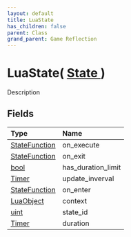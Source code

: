 ```yaml
---
layout: default
title: LuaState
has_children: false
parent: Class
grand_parent: Game Reflection
---
```

# LuaState( [ State ](/riftbreaker-wiki/docs/game-reflection/classes/state/) )
Description 

## Fields

| Type | Name |
|:----------|:--------------|
| [StateFunction](/riftbreaker-wiki/docs/game-reflection/classes/state_function/) | on_execute |
| [StateFunction](/riftbreaker-wiki/docs/game-reflection/classes/state_function/) | on_exit |
| [bool](/riftbreaker-wiki/docs/game-reflection/components/bool/) | has_duration_limit |
| [Timer](/riftbreaker-wiki/docs/game-reflection/classes/timer/) | update_inverval |
| [StateFunction](/riftbreaker-wiki/docs/game-reflection/classes/state_function/) | on_enter |
| [LuaObject](/riftbreaker-wiki/docs/game-reflection/classes/lua_object/) | context |
| [uint](/riftbreaker-wiki/docs/game-reflection/components/uint/) | state_id |
| [Timer](/riftbreaker-wiki/docs/game-reflection/classes/timer/) | duration |


